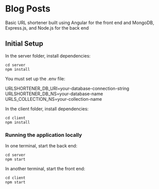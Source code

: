 # Blog Posts

Basic URL shortener built using Angular for the front end and MongoDB, Express.js, and Node.js for the back end

## Initial Setup

In the server folder, install dependencies:

```shell
cd server
npm install
```

You must set up the .env file:

URLSHORTENER_DB_URI=your-database-connection-string<br/>
URLSHORTENER_DB_NS=your-database-name<br/>
URLS_COLLECTION_NS=your-collection-name<br/>

In the client folder, install dependencies:

```shell
cd client
npm install
```

### Running the application locally

In one terminal, start the back end:

```shell
cd server
npm start
```

In another terminal, start the front end:

```shell
cd client
npm start
```
